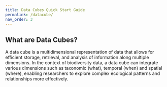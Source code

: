 ```yaml
---
title: Data Cubes Quick Start Guide
permalink: /datacube/
nav_order: 3
---
```


## What are Data Cubes? 
A data cube is a multidimensional representation of data that allows for efficient storage, retrieval, and analysis of information along multiple dimensions. In the context of biodiversity data, a data cube can integrate various dimensions such as taxonomic (what), temporal (when) and spatial (where), enabling researchers to explore complex ecological patterns and relationships more effectively.
